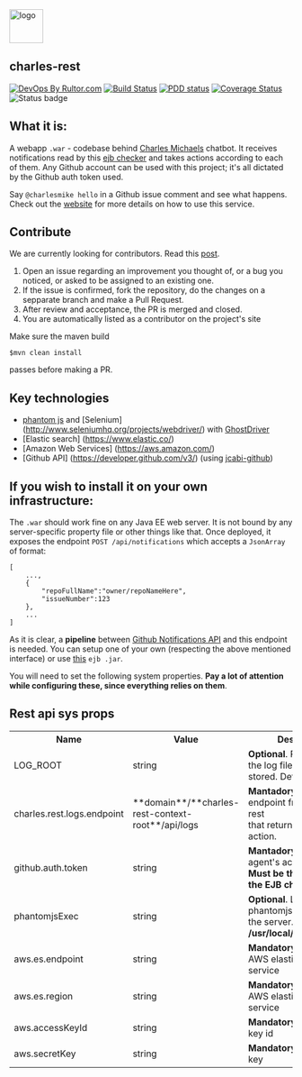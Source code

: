 <img alt="logo" src="http://www.amihaiemil.com/images/logo_mic.PNG" width="60" height="60"/>

## charles-rest

[![DevOps By Rultor.com](http://www.rultor.com/b/opencharles/charles-rest)](http://www.rultor.com/p/opencharles/charles-rest)
[![Build Status](https://travis-ci.org/opencharles/charles-rest.svg?branch=master)](https://travis-ci.org/opencharles/charles-rest)
[![PDD status](http://www.0pdd.com/svg?name=opencharles/charles-rest)](http://www.0pdd.com/p?name=opencharles/charles-rest)
<a href='https://coveralls.io/github/opencharles/charles-rest?branch=master'><img src='https://coveralls.io/repos/github/opencharles/charles-rest/badge.svg?branch=master' alt='Coverage Status' /></a>
<img alt="Status badge" title="The service is up and running" src="http://charles.amihaiemil.com/img/service status-online-green.svg"/>

## What it is: 

A webapp ``.war`` - codebase behind [Charles Michaels](https://www.github.com/charlesmike) chatbot. It receives notifications read by this [ejb checker](https://github.com/opencharles/mention-notifications-ejb) and takes
actions according to each of them. Any Github account can be used with this project; it's all dictated by the Github auth token used.

Say ``@charlesmike hello`` in a Github issue comment and see what happens. 
Check out the [website](http://charles.amihaiemil.com) for more details on how to use this service.

## Contribute

We are currently looking for contributors. Read this [post](http://www.amihaiemil.com/2016/12/30/becoming-a-contributor.html).

1. Open an issue regarding an improvement you thought of, or a bug you noticed, or asked to be assigned to an existing one.
2. If the issue is confirmed, fork the repository, do the changes on a sepparate branch and make a Pull Request.
3. After review and acceptance, the PR is merged and closed.
4. You are automatically listed as a contributor on the project's site

Make sure the maven build

``$mvn clean install``

passes before making a PR. 


## Key technologies
- [phantom js](http://phantomjs.org/) and [Selenium] (http://www.seleniumhq.org/projects/webdriver/) with [GhostDriver](https://github.com/detro/ghostdriver)
- [Elastic search] (https://www.elastic.co/)
- [Amazon Web Services] (https://aws.amazon.com/)
- [Github API] (https://developer.github.com/v3/) (using [jcabi-github](https://github.com/jcabi/jcabi-github/))

## If you wish to install it on your own infrastructure:

The ``.war`` should work fine on any Java EE web server. It is not bound by any server-specific property file or other things like that.
Once deployed, it exposes the endpoint ``POST /api/notifications`` which accepts a ``JsonArray`` of format:

```
[
    ...,
    {
        "repoFullName":"owner/repoNameHere",
        "issueNumber":123
    },
    ...
]
```
As it is clear, a **pipeline** between [Github Notifications API](https://developer.github.com/v3/activity/notifications/#list-your-notifications) and this endpoint is needed. You can setup one of your own (respecting the
above mentioned interface) or use
[this](https://github.com/opencharles/mention-notifications-ejb) ``ejb .jar``.


You will need to set the following system properties. **Pay a lot of attention while configuring these, since everything relies on them**.

## Rest api sys props
<table>
  <tr>
    <th>Name</th><th>Value</th><th>Description</th>
  </tr>
  <tr>
    <td>LOG_ROOT</td>
    <td>string</td>
    <td><b>Optional</b>. Place where the log files will be stored. Defaults to . (dot)</td>
  </tr>
  <tr>
    <td>charles.rest.logs.endpoint</td>
    <td>**domain**/**charles-rest-context-root**/api/logs</td>
    <td><b>Mantadory</b>. Rest endpoint from charles-rest<br>that returns the log of an action.</td>
  </tr>
  <tr>
    <td>github.auth.token</td>
    <td>string</td>
    <td><b>Mantadory</b>. Github agent's access token. <b>Must be the same as for the EJB checker</b></td>
  </tr>
  <tr>
    <td>phantomjsExec</td>
    <td>string</td>
    <td><b>Optional</b>. Location of phantomjs executable on the server. Defaults to <b>/usr/local/bin/phantomjs</b></td>
  </tr>
  <tr>
    <td>aws.es.endpoint</td>
    <td>string</td>
    <td><b>Mandatory</b>. Endpoint of AWS elasticsearch service</td>
  </tr>
  <tr>
    <td>aws.es.region</td>
    <td>string</td>
    <td><b>Mandatory</b>. Region of AWS elasticsearch service</td>
  </tr>
  <tr>
    <td>aws.accessKeyId</td>
    <td>string</td>
    <td><b>Mandatory</b>. AWS access key id</td>
  </tr>
  <tr>
    <td>aws.secretKey</td>
    <td>string</td>
    <td><b>Mandatory</b>. AWS secret key</td>
  </tr>
  
</table>

